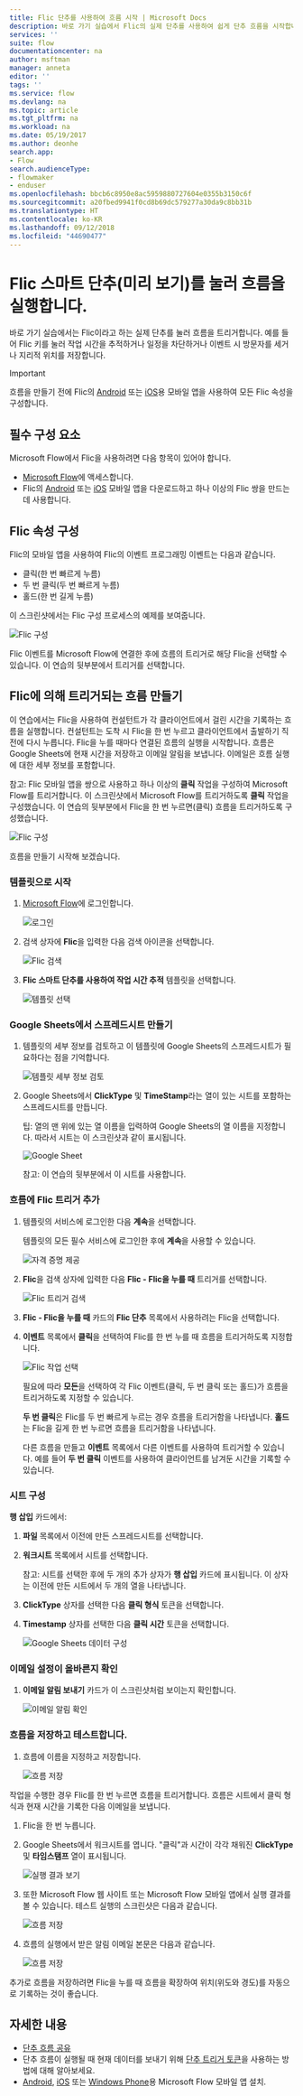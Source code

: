 ```yaml
---
title: Flic 단추를 사용하여 흐름 시작 | Microsoft Docs
description: 바로 가기 실습에서 Flic의 실제 단추를 사용하여 쉽게 단추 흐름을 시작합니다.
services: ''
suite: flow
documentationcenter: na
author: msftman
manager: anneta
editor: ''
tags: ''
ms.service: flow
ms.devlang: na
ms.topic: article
ms.tgt_pltfrm: na
ms.workload: na
ms.date: 05/19/2017
ms.author: deonhe
search.app:
- Flow
search.audienceType:
- flowmaker
- enduser
ms.openlocfilehash: bbcb6c8950e8ac5959880727604e0355b3150c6f
ms.sourcegitcommit: a20fbed9941f0cd8b69dc579277a30da9c8bb31b
ms.translationtype: HT
ms.contentlocale: ko-KR
ms.lasthandoff: 09/12/2018
ms.locfileid: "44690477"
---
```

# <a name="run-your-flows-by-pressing-a-flic-smart-button-preview"></a>Flic 스마트 단추(미리 보기)를 눌러 흐름을 실행합니다.
바로 가기 실습에서는 Flic이라고 하는 실제 단추를 눌러 흐름을 트리거합니다. 예를 들어 Flic 키를 눌러 작업 시간을 추적하거나 일정을 차단하거나 이벤트 시 방문자를 세거나 지리적 위치를 저장합니다.

> [!IMPORTANT]
> 흐름을 만들기 전에 Flic의 [Android](https://play.google.com/store/apps/details?id=io.flic.app) 또는 [iOS](https://itunes.apple.com/us/app/flic-app/id977593793?ls=1&mt=8)용 모바일 앱을 사용하여 모든 Flic 속성을 구성합니다.
> 
> 

## <a name="prerequisites"></a>필수 구성 요소
Microsoft Flow에서 Flic을 사용하려면 다음 항목이 있어야 합니다.

* [Microsoft Flow](https://flow.microsoft.com)에 액세스합니다.
* Flic의 [Android](https://play.google.com/store/apps/details?id=io.flic.app) 또는 [iOS](https://itunes.apple.com/us/app/flic-app/id977593793?ls=1&mt=8) 모바일 앱을 다운로드하고 하나 이상의 Flic 쌍을 만드는 데 사용합니다.

## <a name="configure-flic-properties"></a>Flic 속성 구성
Flic의 모바일 앱을 사용하여 Flic의 이벤트 프로그래밍 이벤트는 다음과 같습니다.

* 클릭(한 번 빠르게 누름)
* 두 번 클릭(두 번 빠르게 누름)
* 홀드(한 번 길게 누름)

이 스크린샷에서는 Flic 구성 프로세스의 예제를 보여줍니다.

![Flic 구성](./media/flic-button-flows/configure-flic-actions.png)

Flic 이벤트를 Microsoft Flow에 연결한 후에 흐름의 트리거로 해당 Flic을 선택할 수 있습니다. 이 연습의 뒷부분에서 트리거를 선택합니다.

## <a name="create-a-flow-thats-triggered-by-a-flic"></a>Flic에 의해 트리거되는 흐름 만들기
이 연습에서는 Flic을 사용하여 컨설턴트가 각 클라이언트에서 걸린 시간을 기록하는 흐름을 실행합니다. 컨설턴트는 도착 시 Flic을 한 번 누르고 클라이언트에서 출발하기 직전에 다시 누릅니다. Flic을 누를 때마다 연결된 흐름의 실행을 시작합니다. 흐름은 Google Sheets에 현재 시간을 저장하고 이메일 알림을 보냅니다. 이메일은 흐름 실행에 대한 세부 정보를 포함합니다.

참고: Flic 모바일 앱을 쌍으로 사용하고 하나 이상의 **클릭** 작업을 구성하여 Microsoft Flow를 트리거합니다. 이 스크린샷에서 Microsoft Flow를 트리거하도록 **클릭** 작업을 구성했습니다. 이 연습의 뒷부분에서 Flic을 한 번 누르면(클릭) 흐름을 트리거하도록 구성했습니다.

   ![Flic 구성](./media/flic-button-flows/flic-configured-for-flow.png)

흐름을 만들기 시작해 보겠습니다.

### <a name="start-with-a-template"></a>템플릿으로 시작
1. [Microsoft Flow](https://flow.microsoft.com)에 로그인합니다.
   
    ![로그인](./media/flic-button-flows/sign-into-flow.png)
2. 검색 상자에 **Flic**을 입력한 다음 검색 아이콘을 선택합니다.
   
    ![Flic 검색](./media/flic-button-flows/search-flic.png)
3. **Flic 스마트 단추를 사용하여 작업 시간 추적** 템플릿을 선택합니다.
   
    ![템플릿 선택](./media/flic-button-flows/flic-templates.png)

### <a name="create-a-spreadsheet-in-google-sheets"></a>Google Sheets에서 스프레드시트 만들기
1. 템플릿의 세부 정보를 검토하고 이 템플릿에 Google Sheets의 스프레드시트가 필요하다는 점을 기억합니다.
   
   ![템플릿 세부 정보 검토](./media/flic-button-flows/flic-template-details.png)
2. Google Sheets에서 **ClickType** 및 **TimeStamp**라는 열이 있는 시트를 포함하는 스프레드시트를 만듭니다.
   
      팁: 열의 맨 위에 있는 열 이름을 입력하여 Google Sheets의 열 이름을 지정합니다. 따라서 시트는 이 스크린샷과 같이 표시됩니다.
   
   ![Google Sheet](./media/flic-button-flows/flic-google-sheet.png)
   
   참고: 이 연습의 뒷부분에서 이 시트를 사용합니다.

### <a name="add-the-flic-trigger-to-your-flow"></a>흐름에 Flic 트리거 추가
1. 템플릿의 서비스에 로그인한 다음 **계속**을 선택합니다.
   
     템플릿의 모든 필수 서비스에 로그인한 후에 **계속**을 사용할 수 있습니다.
   
    ![자격 증명 제공](./media/flic-button-flows/flic-template-services-sign-in.png)
2. **Flic**을 검색 상자에 입력한 다음 **Flic - Flic을 누를 때** 트리거를 선택합니다.
   
    ![Flic 트리거 검색](./media/flic-button-flows/flic-search-trigger.png)
3. **Flic - Flic을 누를 때** 카드의 **Flic 단추** 목록에서 사용하려는 Flic을 선택합니다.
4. **이벤트** 목록에서 **클릭**을 선택하여 Flic를 한 번 누를 때 흐름을 트리거하도록 지정합니다.
   
    ![Flic 작업 선택](./media/flic-button-flows/select-flic.png)
   
   필요에 따라 **모든**을 선택하여 각 Flic 이벤트(클릭, 두 번 클릭 또는 홀드)가 흐름을 트리거하도록 지정할 수 있습니다.
   
   **두 번 클릭**은 Flic를 두 번 빠르게 누르는 경우 흐름을 트리거함을 나타냅니다. **홀드**는 Flic을 길게 한 번 누르면 흐름을 트리거함을 나타냅니다.
   
   다른 흐름을 만들고 **이벤트** 목록에서 다른 이벤트를 사용하여 트리거할 수 있습니다. 예를 들어 **두 번 클릭** 이벤트를 사용하여 클라이언트를 남겨둔 시간을 기록할 수 있습니다.

### <a name="configure-the-sheet"></a>시트 구성
   **행 삽입** 카드에서:

1. **파일** 목록에서 이전에 만든 스프레드시트를 선택합니다.
2. **워크시트** 목록에서 시트를 선택합니다.
   
   참고: 시트를 선택한 후에 두 개의 추가 상자가 **행 삽입** 카드에 표시됩니다. 이 상자는 이전에 만든 시트에서 두 개의 열을 나타냅니다.
3. **ClickType** 상자를 선택한 다음 **클릭 형식** 토큰을 선택합니다.
4. **Timestamp** 상자를 선택한 다음 **클릭 시간** 토큰을 선택합니다.
   
    ![Google Sheets 데이터 구성](./media/flic-button-flows/flick-insert-row-card.png)

### <a name="confirm-the-email-settings-are-correct"></a>이메일 설정이 올바른지 확인
1. **이메일 알림 보내기** 카드가 이 스크린샷처럼 보이는지 확인합니다.
   
    ![이메일 알림 확인](./media/flic-button-flows/email-settings.png)

### <a name="save-your-flow-and-test-it"></a>흐름을 저장하고 테스트합니다.
1. 흐름에 이름을 지정하고 저장합니다.
   
    ![흐름 저장](./media/flic-button-flows/save.png)

작업을 수행한 경우 Flic를 한 번 누르면 흐름을 트리거합니다. 흐름은 시트에서 클릭 형식과 현재 시간을 기록한 다음 이메일을 보냅니다.

1. Flic을 한 번 누릅니다.
2. Google Sheets에서 워크시트를 엽니다. "클릭"과 시간이 각각 채워진 **ClickType** 및 **타임스탬프** 열이 표시됩니다.
   
    ![실행 결과 보기](./media/flic-button-flows/flic-google-sheet-after-run.png)
3. 또한 Microsoft Flow 웹 사이트 또는 Microsoft Flow 모바일 앱에서 실행 결과를 볼 수 있습니다. 테스트 실행의 스크린샷은 다음과 같습니다.
   
    ![흐름 저장](./media/flic-button-flows/flic-test-run-results-portal.png)
4. 흐름의 실행에서 받은 알림 이메일 본문은 다음과 같습니다.
   
    ![흐름 저장](./media/flic-button-flows/flic-email-body.png)

추가로 흐름을 저장하려면 Flic을 누를 때 흐름을 확장하여 위치(위도와 경도)를 자동으로 기록하는 것이 좋습니다.

## <a name="more-information"></a>자세한 내용
* [단추 흐름 공유](share-buttons.md)
* 단추 흐름이 실행될 때 현재 데이터를 보내기 위해 [단추 트리거 토큰](introduction-to-button-trigger-tokens.md)을 사용하는 방법에 대해 알아보세요.
* [Android](https://aka.ms/flowmobiledocsandroid), [iOS](https://aka.ms/flowmobiledocsios) 또는 [Windows Phone](https://aka.ms/flowmobilewindows)용 Microsoft Flow 모바일 앱 설치.

